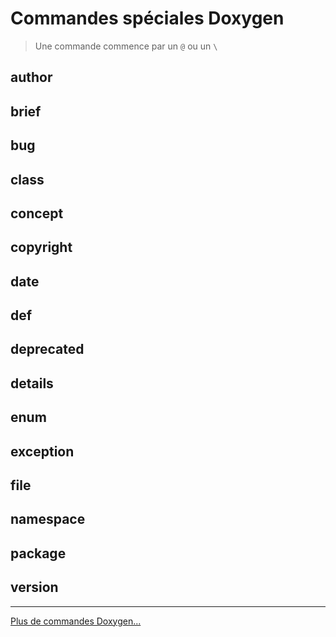 # Commandes spéciales Doxygen

> Une commande commence par un `@` ou un `\`

## author

## brief

## bug

## class

## concept

## copyright

## date

## def

## deprecated

## details

## enum

## exception

## file

## namespace

## package

## version

---

[Plus de commandes Doxygen...](https://www.doxygen.nl/manual/commands.html)
